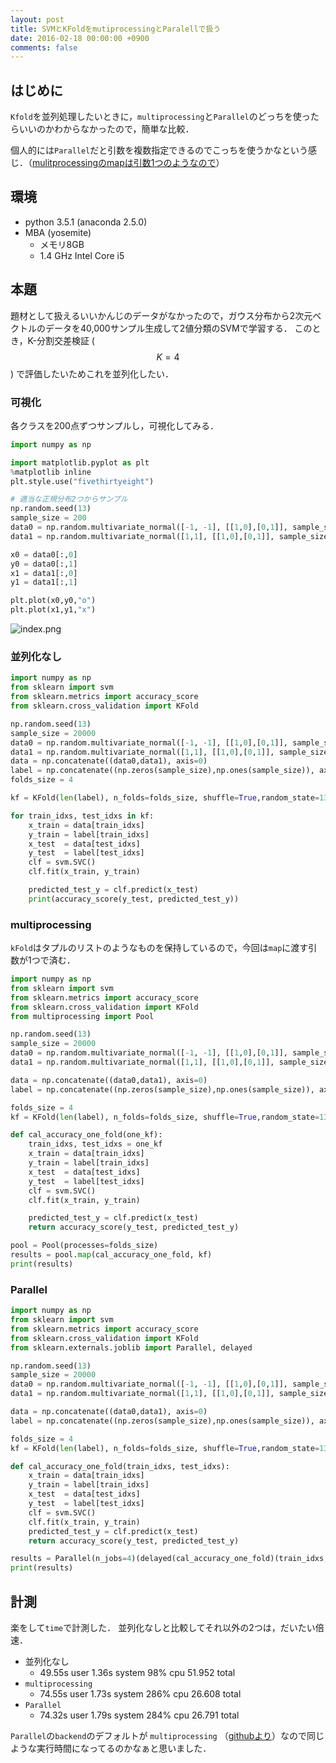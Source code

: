 ```yaml
---
layout: post
title: SVMとKFoldをmutiprocessingとParalellで扱う
date: 2016-02-18 00:00:00 +0900
comments: false
---
```


## はじめに

`Kfold`を並列処理したいときに，`multiprocessing`と`Parallel`のどっちを使ったらいいのかわからなかったので，簡単な比較．

個人的には`Parallel`だと引数を複数指定できるのでこっちを使うかなという感じ．（[mulitprocessingのmapは引数1つのようなので](http://docs.python.jp/3.3/library/multiprocessing.html#multiprocessing.pool.Pool.map)）


## 環境

- python 3.5.1 (anaconda 2.5.0)
- MBA (yosemite)
    - メモリ8GB
    - 1.4 GHz Intel Core i5

## 本題
題材として扱えるいいかんじのデータがなかったので，ガウス分布から2次元ベクトルのデータを40,000サンプル生成して2値分類のSVMで学習する．
このとき，K-分割交差検証 ( $$K=4$$ ) で評価したいためこれを並列化したい．


### 可視化
各クラスを200点ずつサンプルし，可視化してみる．

```python
import numpy as np

import matplotlib.pyplot as plt
%matplotlib inline
plt.style.use("fivethirtyeight")

# 適当な正規分布2つからサンプル
np.random.seed(13)
sample_size = 200
data0 = np.random.multivariate_normal([-1, -1], [[1,0],[0,1]], sample_size)
data1 = np.random.multivariate_normal([1,1], [[1,0],[0,1]], sample_size)

x0 = data0[:,0]
y0 = data0[:,1]
x1 = data1[:,0]
y1 = data1[:,1]

plt.plot(x0,y0,"o")
plt.plot(x1,y1,"x")
```

![index.png](https://qiita-image-store.s3.amazonaws.com/0/72604/fcc0b898-8da6-5f90-b179-b9aec0d92f73.png)

### 並列化なし

```python
import numpy as np
from sklearn import svm
from sklearn.metrics import accuracy_score
from sklearn.cross_validation import KFold

np.random.seed(13)
sample_size = 20000
data0 = np.random.multivariate_normal([-1, -1], [[1,0],[0,1]], sample_size)
data1 = np.random.multivariate_normal([1,1], [[1,0],[0,1]], sample_size)
data = np.concatenate((data0,data1), axis=0)
label = np.concatenate((np.zeros(sample_size),np.ones(sample_size)), axis=0)
folds_size = 4

kf = KFold(len(label), n_folds=folds_size, shuffle=True,random_state=13)

for train_idxs, test_idxs in kf:
    x_train = data[train_idxs]
    y_train = label[train_idxs]
    x_test  = data[test_idxs]
    y_test  = label[test_idxs]
    clf = svm.SVC()
    clf.fit(x_train, y_train)

    predicted_test_y = clf.predict(x_test)
    print(accuracy_score(y_test, predicted_test_y))
```

### multiprocessing

`kFold`はタプルのリストのようなものを保持しているので，今回は`map`に渡す引数が1つで済む．

```python
import numpy as np
from sklearn import svm
from sklearn.metrics import accuracy_score
from sklearn.cross_validation import KFold
from multiprocessing import Pool

np.random.seed(13)
sample_size = 20000
data0 = np.random.multivariate_normal([-1, -1], [[1,0],[0,1]], sample_size)
data1 = np.random.multivariate_normal([1,1], [[1,0],[0,1]], sample_size)

data = np.concatenate((data0,data1), axis=0)
label = np.concatenate((np.zeros(sample_size),np.ones(sample_size)), axis=0)

folds_size = 4
kf = KFold(len(label), n_folds=folds_size, shuffle=True,random_state=13)

def cal_accuracy_one_fold(one_kf):
    train_idxs, test_idxs = one_kf
    x_train = data[train_idxs]
    y_train = label[train_idxs]
    x_test  = data[test_idxs]
    y_test  = label[test_idxs]
    clf = svm.SVC()
    clf.fit(x_train, y_train)

    predicted_test_y = clf.predict(x_test)
    return accuracy_score(y_test, predicted_test_y)

pool = Pool(processes=folds_size)
results = pool.map(cal_accuracy_one_fold, kf)
print(results)
```

### Parallel

```python
import numpy as np
from sklearn import svm
from sklearn.metrics import accuracy_score
from sklearn.cross_validation import KFold
from sklearn.externals.joblib import Parallel, delayed

np.random.seed(13)
sample_size = 20000
data0 = np.random.multivariate_normal([-1, -1], [[1,0],[0,1]], sample_size)
data1 = np.random.multivariate_normal([1,1], [[1,0],[0,1]], sample_size)

data = np.concatenate((data0,data1), axis=0)
label = np.concatenate((np.zeros(sample_size),np.ones(sample_size)), axis=0)

folds_size = 4
kf = KFold(len(label), n_folds=folds_size, shuffle=True,random_state=13)

def cal_accuracy_one_fold(train_idxs, test_idxs):
    x_train = data[train_idxs]
    y_train = label[train_idxs]
    x_test  = data[test_idxs]
    y_test  = label[test_idxs]
    clf = svm.SVC()
    clf.fit(x_train, y_train)
    predicted_test_y = clf.predict(x_test)
    return accuracy_score(y_test, predicted_test_y)

results = Parallel(n_jobs=4)(delayed(cal_accuracy_one_fold)(train_idxs, test_idxs) for train_idxs, test_idxs in kf)
print(results)
```


## 計測
楽をして`time`で計測した．
並列化なしと比較してそれ以外の2つは，だいたい倍速．

- 並列化なし
    - 49.55s user 1.36s system  98% cpu 51.952 total
- `multiprocessing`
    - 74.55s user 1.73s system 286% cpu 26.608 total
- `Parallel`
    - 74.32s user 1.79s system 284% cpu 26.791 total


`Parallel`の`backend`のデフォルトが `multiprocessing` （[githubより](https://github.com/scikit-learn/scikit-learn/blob/master/sklearn/externals/joblib/parallel.py#L416)）なので同じような実行時間になってるのかなぁと思いました．
